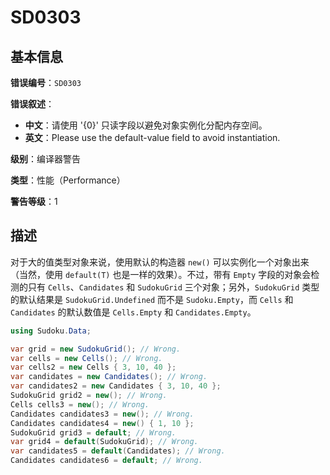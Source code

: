 ﻿# SD0303
## 基本信息

**错误编号**：`SD0303`

**错误叙述**：

* **中文**：请使用 '{0}' 只读字段以避免对象实例化分配内存空间。
* **英文**：Please use the default-value field to avoid instantiation.

**级别**：编译器警告

**类型**：性能（Performance）

**警告等级**：1

## 描述

对于大的值类型对象来说，使用默认的构造器 `new()` 可以实例化一个对象出来（当然，使用 `default(T)` 也是一样的效果）。不过，带有 `Empty` 字段的对象会检测的只有 `Cells`、`Candidates` 和 `SudokuGrid` 三个对象；另外，`SudokuGrid` 类型的默认结果是 `SudokuGrid.Undefined` 而不是 `Sudoku.Empty`，而 `Cells` 和 `Candidates` 的默认数值是 `Cells.Empty` 和 `Candidates.Empty`。

```csharp
using Sudoku.Data;

var grid = new SudokuGrid(); // Wrong.
var cells = new Cells(); // Wrong.
var cells2 = new Cells { 3, 10, 40 };
var candidates = new Candidates(); // Wrong.
var candidates2 = new Candidates { 3, 10, 40 };
SudokuGrid grid2 = new(); // Wrong.
Cells cells3 = new(); // Wrong.
Candidates candidates3 = new(); // Wrong.
Candidates candidates4 = new() { 1, 10 };
SudokuGrid grid3 = default; // Wrong.
var grid4 = default(SudokuGrid); // Wrong.
var candidates5 = default(Candidates); // Wrong.
Candidates candidates6 = default; // Wrong.
```